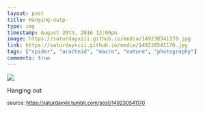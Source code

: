 ```yaml
---
layout: post
title: Hanging-outp-
type: img
timestamp: August 20th, 2016 12:00pm
image: https://saturdayxiii.github.io/media/149230541170.jpg
link: https://saturdayxiii.github.io/media/149230541170.jpg
tags: ["spider", "arachnid", "macro", "nature", "photography"]
comments: true
---
```

<img src="https://saturdayxiii.github.io/media/149230541170.jpg"/>

Hanging out
 
  
<small>source: https://saturdayxiii.tumblr.com/post/149230541170</small>